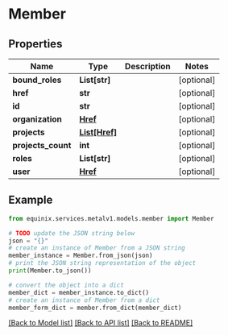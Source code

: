# Member


## Properties

Name | Type | Description | Notes
------------ | ------------- | ------------- | -------------
**bound_roles** | **List[str]** |  | [optional] 
**href** | **str** |  | [optional] 
**id** | **str** |  | [optional] 
**organization** | [**Href**](Href.md) |  | [optional] 
**projects** | [**List[Href]**](Href.md) |  | [optional] 
**projects_count** | **int** |  | [optional] 
**roles** | **List[str]** |  | [optional] 
**user** | [**Href**](Href.md) |  | [optional] 

## Example

```python
from equinix.services.metalv1.models.member import Member

# TODO update the JSON string below
json = "{}"
# create an instance of Member from a JSON string
member_instance = Member.from_json(json)
# print the JSON string representation of the object
print(Member.to_json())

# convert the object into a dict
member_dict = member_instance.to_dict()
# create an instance of Member from a dict
member_form_dict = member.from_dict(member_dict)
```
[[Back to Model list]](../README.md#documentation-for-models) [[Back to API list]](../README.md#documentation-for-api-endpoints) [[Back to README]](../README.md)


